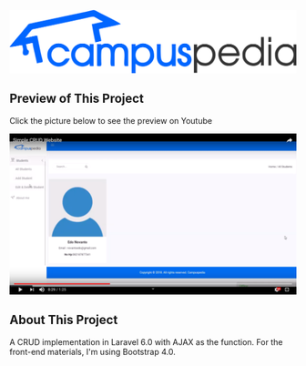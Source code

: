 

![Campuspedia Internship](https://github.com/edonovanto/Internship-Campuspedia/blob/master/public/img/logo/logo.png)




## Preview  of This Project
Click the picture below to see the preview on Youtube

[![Watch the video](https://github.com/edonovanto/Internship-Campuspedia/blob/master/public/img/logo/preview.png)](https://www.youtube.com/watch?v=59vK6GDzl7w)

## About This Project

A CRUD implementation in Laravel 6.0 with AJAX as the function. For the front-end materials, I'm using Bootstrap 4.0.
